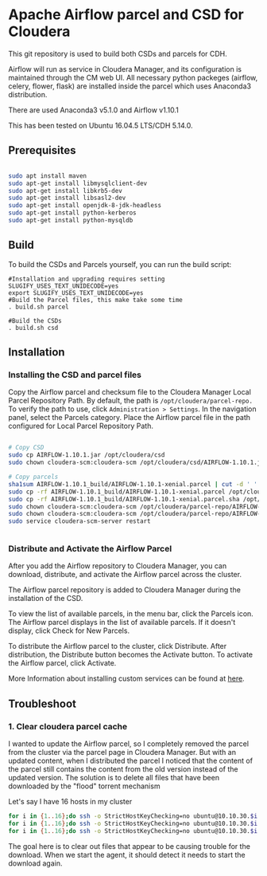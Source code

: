 # Apache Airflow parcel and CSD for Cloudera

This git repository is used to build both CSDs and parcels for CDH.

Airflow will run as service in Cloudera Manager, and its configuration is maintained through the CM web UI.
All necessary python packeges (airflow, celery, flower, flask) are installed inside the parcel which uses Anaconda3 distribution.

There are used Anaconda3 v5.1.0 and Airflow v1.10.1

This has been tested on Ubuntu 16.04.5 LTS/CDH 5.14.0.

## Prerequisites

```bash

sudo apt install maven
sudo apt-get install libmysqlclient-dev
sudo apt-get install libkrb5-dev
sudo apt-get install libsasl2-dev
sudo apt-get install openjdk-8-jdk-headless
sudo apt-get install python-kerberos
sudo apt-get install python-mysqldb

```

## Build

To build the CSDs and Parcels yourself, you can run the build script:

```
#Installation and upgrading requires setting SLUGIFY_USES_TEXT_UNIDECODE=yes
export SLUGIFY_USES_TEXT_UNIDECODE=yes
#Build the Parcel files, this make take some time
. build.sh parcel

#Build the CSDs
. build.sh csd
```

## Installation

### Installing the CSD and parcel files

Copy the Airflow parcel and checksum file to the Cloudera Manager Local Parcel Repository Path.
By default, the path is `/opt/cloudera/parcel-repo.`
To verify the path to use, click `Administration > Settings`. In the navigation panel, select the Parcels category. Place the Airflow parcel file in the path configured for Local Parcel Repository Path.

```bash

# Copy CSD
sudo cp AIRFLOW-1.10.1.jar /opt/cloudera/csd
sudo chown cloudera-scm:cloudera-scm /opt/cloudera/csd/AIRFLOW-1.10.1.jar

# Copy parcels
sha1sum AIRFLOW-1.10.1_build/AIRFLOW-1.10.1-xenial.parcel | cut -d ' ' -f 1 > AIRFLOW-1.10.1_build/AIRFLOW-1.10.1-xenial.parcel.sha
sudo cp -rf AIRFLOW-1.10.1_build/AIRFLOW-1.10.1-xenial.parcel /opt/cloudera/parcel-repo/AIRFLOW-1.10.1-xenial.parcel
sudo cp -rf AIRFLOW-1.10.1_build/AIRFLOW-1.10.1-xenial.parcel.sha /opt/cloudera/parcel-repo/AIRFLOW-1.10.1-xenial.parcel.sha
sudo chown cloudera-scm:cloudera-scm /opt/cloudera/parcel-repo/AIRFLOW-1.10.1-xenial.parcel
sudo chown cloudera-scm:cloudera-scm /opt/cloudera/parcel-repo/AIRFLOW-1.10.1-xenial.parcel.sha
sudo service cloudera-scm-server restart



```

### Distribute and Activate the Airflow Parcel

After you add the Airflow repository to Cloudera Manager, you can download, distribute, and activate the Airflow parcel across the cluster.

The Airflow parcel repository is added to Cloudera Manager during the installation of the CSD. 

To view the list of available parcels, in the menu bar, click the Parcels icon.
The Airflow parcel displays in the list of available parcels. If it doesn't display, click Check for New Parcels.

To distribute the Airflow parcel to the cluster, click Distribute.
After distribution, the Distribute button becomes the Activate button.
To activate the Airflow parcel, click Activate.


More Information about installing custom services can be found at [here](https://www.cloudera.com/documentation/enterprise/latest/topics/cm_mc_addon_services.html#concept_kpt_spj_bn__section_upv_nqj_bn).


## Troubleshoot

### 1. Clear cloudera parcel cache

I wanted to update the Airflow parcel, so I completely removed the parcel from the cluster via the parcel page in Cloudera Manager. But with an updated content,  when I distributed the parcel I noticed that the content of the parcel still contains the content from the old version instead of the updated version. The solution is to delete all files that have been downloaded by the "flood" torrent mechanism

Let's say I have 16 hosts in my cluster

```bash
for i in {1..16};do ssh -o StrictHostKeyChecking=no ubuntu@10.10.30.$i sudo rm -rf /opt/cloudera/parcels/.flood/; done
for i in {1..16};do ssh -o StrictHostKeyChecking=no ubuntu@10.10.30.$i sudo rm -rf /opt/cloudera/parcel-cache; done
for i in {1..16};do ssh -o StrictHostKeyChecking=no ubuntu@10.10.30.$i sudo service cloudera-scm-agent restart; done
```

The goal here is to clear out files that appear to be causing trouble for the download.  When we start the agent, it should detect it needs to start the download again.
